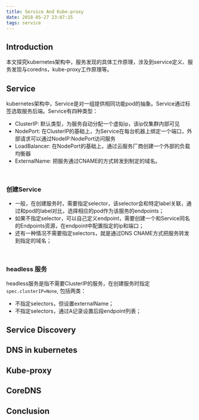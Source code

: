 ```yaml
---
title: Service And Kube-proxy
date: 2018-05-27 23:07:15
tags: service
---
```

## Introduction
本文探究kubernetes架构中，服务发现的具体工作原理，涉及到service定义、服务发现与coredns，kube-proxy工作原理等。

## Service
kubernetes架构中，Service是对一组提供相同功能pod的抽象。Service通过标签选取服务后端。Service有四种类型：
  * ClusterIP: 默认类型，为服务自动分配一个虚拟ip，该ip仅集群内部可见
  * NodePort: 在ClusterIP的基础上，为Service在每台机器上绑定一个端口，外部请求可以通过NodeIP:NodePort访问服务
  * LoadBalancer: 在NodePort的基础上，通过云服务厂商创建一个外部的负载均衡器
  * ExternalName: 把服务通过CNAME的方式转发到制定的域名。
  <br/>

### 创建Service
  * 一般，在创建服务时，需要指定selector，该selector会和特定label关联，通过和pod的label对比，选择相应的pod作为该服务的endpoints；
  * 如果不指定selector，可以自己定义endpoint，需要创建一个和Service同名的Endpoints资源，在endpoint中配置指定的ip和端口；
  * 还有一种情况不需要指定selectors，就是通过DNS CNAME方式把服务转发到指定的域名；
  <br/>

### headless 服务
headless服务是指不需要ClusterIP的服务，在创建服务时指定```spec.clusterIP=None```, 包括两类：
  * 不指定selectors，但设置externalName；
  * 不指定selectors，通过A记录设置后段endpoint列表；

## Service Discovery

## DNS in kubernetes
## Kube-proxy
## CoreDNS

## Conclusion
